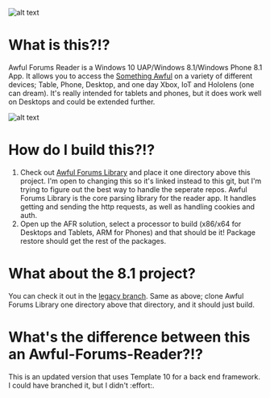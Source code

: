 ![alt text](http://i.imgur.com/iIuWbuj.png "Awful Forums Reader")

# What is this?!?

Awful Forums Reader is a Windows 10 UAP/Windows 8.1/Windows Phone 8.1 App. It allows you to access the [Something Awful](https://forums.somethingawful.com) on a variety of different devices; Table, Phone, Desktop, and one day Xbox, IoT and Hololens (one can dream). It's really intended for tablets and phones, but it does work well on Desktops and could be extended further.

![alt text](http://i.imgur.com/o96E4UE.png "Awful Forums Reader")

# How do I build this?!?

1. Check out [Awful Forums Library](https://github.com/drasticactions/AwfulForumsLibrary) and place it one directory above this project. I'm open to changing this so it's linked instead to this git, but I'm trying to figure out the best way to handle the seperate repos. Awful Forums Library is the core parsing library for the reader app. It handles getting and sending the http requests, as well as handling cookies and auth.
2. Open up the AFR solution, select a processor to build (x86/x64 for Desktops and Tablets, ARM for Phones) and that should be it! Package restore should get the rest of the packages.

# What about the 8.1 project?
You can check it out in the [legacy branch](https://github.com/drasticactions/Awful-Forums-Reader/tree/legacy). Same as above; clone Awful Forums Library one directory above that directory, and it should just build. 

# What's the difference between this an Awful-Forums-Reader?!?

This is an updated version that uses Template 10 for a back end framework. I could have branched it, but I didn't :effort:.
